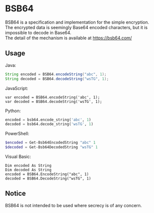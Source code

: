 BSB64
=====================

BSB64 is a specification and implementation for the simple encryption.  
The encrypted data is seemingly Base64 encoded characters, but it is impossible to decode in Base64.  
The detail of the mechanism is available at https://bsb64.com/

## Usage
Java:
```Java
String encoded = BSB64.encodeString("abc", 1);
String decoded = BSB64.decodeString("wsTG", 1);
```

JavaScript:
```JavaSctipt
var encoded = BSB64.encodeString('abc', 1);
var decoded = BSB64.decodeString('wsTG', 1);
```

Python:
```Python
encoded = bsb64.encode_string('abc', 1)
decoded = bsb64.decode_string('wsTG', 1)
```

PowerShell:
```powershell
$encoded = Get-Bsb64EncodedString "abc" 1
$decoded = Get-Bsb64DecodedString "wsTG" 1
```

Visual Basic:
```Visual Basic
Dim encoded As String
Dim decoded As String
encoded = BSB64.EncodeString("abc", 1)
decoded = BSB64.DecodeString("wsTG", 1)
```

## Notice
BSB64 is not intended to be used where secrecy is of any concern.
